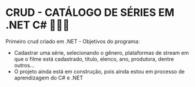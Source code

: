 # CRUD - CATÁLOGO DE SÉRIES EM .NET C# 👩🏻‍💻

Primeiro crud criado em .NET - 
 Objetivos do programa:
 - Cadastrar uma série, selecionando o gênero, plataformas de stream em que o filme está cadastrado, título, elenco, ano, produtora, dentre outros...
 - O projeto ainda está em construção, pois ainda estou em processo de aprendizagem do C# e .NET
 
